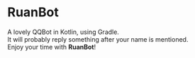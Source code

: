 # RuanBot

A lovely QQBot in Kotlin, using Gradle.  
It will probably reply something after your name is mentioned.   
Enjoy your time with **RuanBot**!